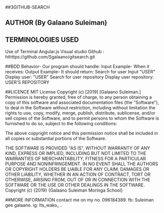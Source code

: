 ##3GITHUB-SEARCH

## AUTHOR (By Galaano Suleiman)

## TERMINOLOGIES USED
Use of Terminal
Angular.js
Visual studio
Github : hthttps://github.com/Sgalaano/gitsearch.git

##BDD
Behavior- Our program should handle:	Input Example- When it receives:	Output Example- It should return:
Search for user	Input "USER"	Display user: "USER"
Search for user repository		Display user repository: USER'S REPOSITORY 
        
##LICENCE
MIT License Copyright (c) [2019] [Galaano Suleiman.] Permission is hereby granted, free of charge, to any person obtaining a copy of this software and associated documentation files (the "Software"), to deal in the Software without restriction, including without limitation the rights to use, copy, modify, merge, publish, distribute, sublicense, and/or sell copies of the Software, and to permit persons to whom the Software is furnished to do so, subject to the following conditions:

The above copyright notice and this permission notice shall be included in all copies or substantial portions of the Software.

THE SOFTWARE IS PROVIDED "AS IS", WITHOUT WARRANTY OF ANY KIND, EXPRESS OR IMPLIED, INCLUDING BUT NOT LIMITED TO THE WARRANTIES OF MERCHANTABILITY, FITNESS FOR A PARTICULAR PURPOSE AND NONINFRINGEMENT. IN NO EVENT SHALL THE AUTHORS OR COPYRIGHT HOLDERS BE LIABLE FOR ANY CLAIM, DAMAGES OR OTHER LIABILITY, WHETHER IN AN ACTION OF CONTRACT, TORT OR OTHERWISE, ARISING FROM, OUT OF OR IN CONNECTION WITH THE SOFTWARE OR THE USE OR OTHER DEALINGS IN THE SOFTWARE. Copyright (c) {2019} {Galaano Suleiman Moringa School}

##MORE INFORMATION
contact me on my no. 096184389.
fb: Suleiman gee galaano.
ig: Its_wako_ .
